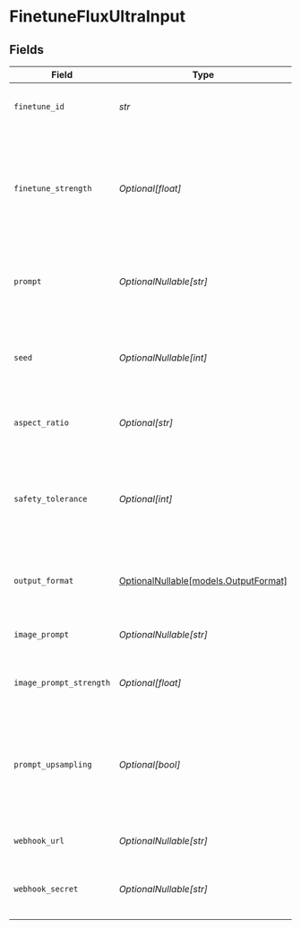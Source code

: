 # FinetuneFluxUltraInput


## Fields

| Field                                                                                                                  | Type                                                                                                                   | Required                                                                                                               | Description                                                                                                            | Example                                                                                                                |
| ---------------------------------------------------------------------------------------------------------------------- | ---------------------------------------------------------------------------------------------------------------------- | ---------------------------------------------------------------------------------------------------------------------- | ---------------------------------------------------------------------------------------------------------------------- | ---------------------------------------------------------------------------------------------------------------------- |
| `finetune_id`                                                                                                          | *str*                                                                                                                  | :heavy_check_mark:                                                                                                     | ID of the fine-tuned model you want to use.                                                                            | my-finetune                                                                                                            |
| `finetune_strength`                                                                                                    | *Optional[float]*                                                                                                      | :heavy_minus_sign:                                                                                                     | Strength of the fine-tuned model. 0.0 means no influence, 1.0 means full influence. Allowed values up to 2.0           |                                                                                                                        |
| `prompt`                                                                                                               | *OptionalNullable[str]*                                                                                                | :heavy_minus_sign:                                                                                                     | The prompt to use for image generation.                                                                                | A beautiful landscape with mountains and a lake                                                                        |
| `seed`                                                                                                                 | *OptionalNullable[int]*                                                                                                | :heavy_minus_sign:                                                                                                     | Optional seed for reproducibility. If not provided, a random seed will be used.                                        | 42                                                                                                                     |
| `aspect_ratio`                                                                                                         | *Optional[str]*                                                                                                        | :heavy_minus_sign:                                                                                                     | Aspect ratio of the image between 21:9 and 9:21                                                                        |                                                                                                                        |
| `safety_tolerance`                                                                                                     | *Optional[int]*                                                                                                        | :heavy_minus_sign:                                                                                                     | Tolerance level for input and output moderation. Between 0 and 6, 0 being most strict, 6 being least strict.           | 2                                                                                                                      |
| `output_format`                                                                                                        | [OptionalNullable[models.OutputFormat]](../models/outputformat.md)                                                     | :heavy_minus_sign:                                                                                                     | Output format for the generated image. Can be 'jpeg' or 'png'.                                                         |                                                                                                                        |
| `image_prompt`                                                                                                         | *OptionalNullable[str]*                                                                                                | :heavy_minus_sign:                                                                                                     | Optional image to remix in base64 format                                                                               |                                                                                                                        |
| `image_prompt_strength`                                                                                                | *Optional[float]*                                                                                                      | :heavy_minus_sign:                                                                                                     | Blend between the prompt and the image prompt                                                                          |                                                                                                                        |
| `prompt_upsampling`                                                                                                    | *Optional[bool]*                                                                                                       | :heavy_minus_sign:                                                                                                     | Whether to perform upsampling on the prompt. If active, automatically modifies the prompt for more creative generation |                                                                                                                        |
| `webhook_url`                                                                                                          | *OptionalNullable[str]*                                                                                                | :heavy_minus_sign:                                                                                                     | URL to receive webhook notifications                                                                                   |                                                                                                                        |
| `webhook_secret`                                                                                                       | *OptionalNullable[str]*                                                                                                | :heavy_minus_sign:                                                                                                     | Optional secret for webhook signature verification                                                                     |                                                                                                                        |